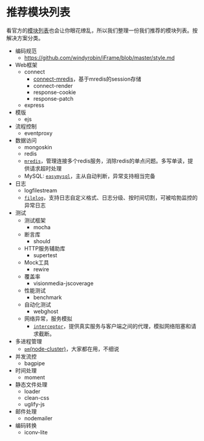 推荐模块列表
======
看官方的[模块列表](https://github.com/joyent/node/wiki/modules)也会让你眼花缭乱，所以我们整理一份我们推荐的模块列表。按解决方案分类。

- 编码规范
    - <https://github.com/windyrobin/iFrame/blob/master/style.md>
- Web框架
    - connect
        - [connect-mredis](https://github.com/dead-horse/connect-mredis)，基于mredis的session存储   
        - connect-render
        - response-cookie
        - response-patch
    - express
- 模版
    - ejs
- 流程控制
    - eventproxy
- 数据访问
    - mongoskin
    - redis
    - [`mredis`](https://github.com/dead-horse/multi_redis)，管理连接多个redis服务，消除redis的单点问题。多写单读，提供请求超时处理
    - MySQL: [`easymysql`](https://github.com/aleafs/easymysql)，主从自动判断，异常支持相当完备
- 日志
    - logfilestream 
    - [`filelog`](https://github.com/aleafs/filelog)，支持日志自定义格式、日志分级、按时间切割，可被哈勃监控的异常日志
- 测试
    - 测试框架
        - mocha
    - 断言库
        - should
    - HTTP服务辅助库
        - supertest
    - Mock工具
        - rewire
    - 覆盖率
        - visionmedia-jscoverage 
    - 性能测试
        - benchmark
    - 自动化测试
        - webghost
    - 网络异常，服务模拟
        - [`interceptor`](https://github.com/dead-horse/interceptor)，提供真实服务与客户端之间的代理，模拟网络阻塞和请求截断。
- 多进程管理
    - [`pm`(node-cluster)](https://github.com/aleafs/pm)，大家都在用，不细说
- 并发流控
    - bagpipe
- 时间处理
    - moment
- 静态文件处理
    - loader
    - clean-css
    - uglify-js
- 邮件处理
    - nodemailer
- 编码转换
    - iconv-lite
    
     
     
